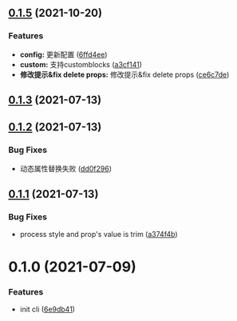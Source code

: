 ## [0.1.5](https://github.com/hefeng1208/compat-ui-cli/compare/v0.1.3...v0.1.5) (2021-10-20)


### Features

* **config:** 更新配置 ([6ffd4ee](https://github.com/hefeng1208/compat-ui-cli/commit/6ffd4ee9b3578b50035735729bd5dd83a890ca8f))
* **custom:** 支持customblocks ([a3cf141](https://github.com/hefeng1208/compat-ui-cli/commit/a3cf1412eac438b1fcaaf1bff677f63f5631ee02))
* **修改提示&fix delete props:** 修改提示&fix delete props ([ce6c7de](https://github.com/hefeng1208/compat-ui-cli/commit/ce6c7de583e624746abe309dd9a87f945360a119))



## [0.1.3](https://github.com/hefeng1208/compat-ui-cli/compare/v0.1.2...v0.1.3) (2021-07-13)



## [0.1.2](https://github.com/hefeng1208/compat-ui-cli/compare/v0.1.1...v0.1.2) (2021-07-13)


### Bug Fixes

* 动态属性替换失败 ([dd0f296](https://github.com/hefeng1208/compat-ui-cli/commit/dd0f2962f65a14811377ad453d55719c8d82d3cb))



## [0.1.1](https://github.com/hefeng1208/compat-ui-cli/compare/v0.1.0...v0.1.1) (2021-07-13)


### Bug Fixes

* process style and prop's value is trim ([a374f4b](https://github.com/hefeng1208/compat-ui-cli/commit/a374f4b5d8f7f497de9e625be00f15c6ab18fbaa))



# 0.1.0 (2021-07-09)


### Features

* init cli ([6e9db41](https://github.com/hefeng1208/compat-ui-cli/commit/6e9db414e7dfd210a96dddba735076183fec4011))



